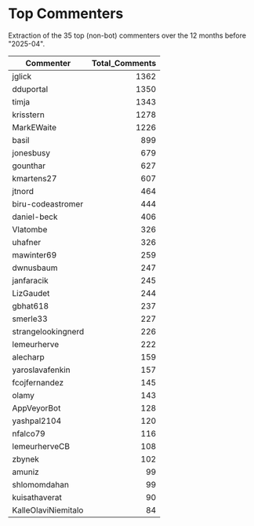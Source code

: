 # Top Commenters

Extraction of the 35 top (non-bot) commenters 
over the 12 months before "2025-04".


| Commenter           | Total_Comments |
| ------------------- | -------------: |
| jglick              |           1362 |
| dduportal           |           1350 |
| timja               |           1343 |
| krisstern           |           1278 |
| MarkEWaite          |           1226 |
| basil               |            899 |
| jonesbusy           |            679 |
| gounthar            |            627 |
| kmartens27          |            607 |
| jtnord              |            464 |
| biru-codeastromer   |            444 |
| daniel-beck         |            406 |
| Vlatombe            |            326 |
| uhafner             |            326 |
| mawinter69          |            259 |
| dwnusbaum           |            247 |
| janfaracik          |            245 |
| LizGaudet           |            244 |
| gbhat618            |            237 |
| smerle33            |            227 |
| strangelookingnerd  |            226 |
| lemeurherve         |            222 |
| alecharp            |            159 |
| yaroslavafenkin     |            157 |
| fcojfernandez       |            145 |
| olamy               |            143 |
| AppVeyorBot         |            128 |
| yashpal2104         |            120 |
| nfalco79            |            116 |
| lemeurherveCB       |            108 |
| zbynek              |            102 |
| amuniz              |             99 |
| shlomomdahan        |             99 |
| kuisathaverat       |             90 |
| KalleOlaviNiemitalo |             84 |
